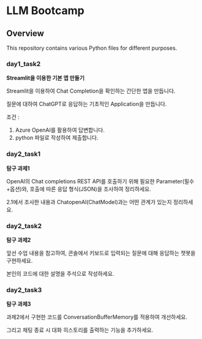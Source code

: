 # LLM Bootcamp

## Overview
This repository contains various Python files for different purposes.

### day1_task2
**Streamlit을 이용한 기본 앱 만들기**

Streamlit을 이용하여 Chat Completion을 확인하는 간단한 앱을 만듭니다.

질문에 대하여 ChatGPT로 응답하는 기초적인 Application을 만듭니다.

조건 :
1. Azure OpenAI를 활용하여 답변합니다.
2. python 파일로 작성하여 제출합니다.

### day2_task1
**탐구 과제1**

OpenAl의 Chat completions REST API를 호출하기 위해 필요한 Parameter(필수+옵션)와, 호출에 따른 응답 형식(JSON)을 조사하여 
정리하세요.

2.1에서 조사한 내용과 ChatopenAl(ChatModel)과는 어떤 관계가 있는지 정리하세요.

### day2_task2
**탐구 과제2**

앞선 수업 내용을 참고하여, 콘솔에서 키보드로 입력되는 질문에 대해 응답하는 챗봇을 구현하세요. 

본인의 코드에 대한 설명을 주석으로 작성하세요.

### day2_task3
**탐구 과제3**

과제2에서 구현한 코드를 ConversationBufferMemory를 적용하여 개선하세요.

그리고 채팅 종료 시 대화 히스토리를 출력하는 기능을 추가하세요.
